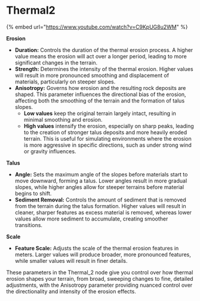 # Thermal2

{% embed url="https://www.youtube.com/watch?v=C9KpUG8u2WM" %}

**Erosion**

* **Duration:** Controls the duration of the thermal erosion process. A higher value means the erosion will act over a longer period, leading to more significant changes in the terrain.
* **Strength:** Determines the intensity of the thermal erosion. Higher values will result in more pronounced smoothing and displacement of materials, particularly on steeper slopes.
* **Anisotropy:** Governs how erosion and the resulting rock deposits are shaped. This parameter influences the directional bias of the erosion, affecting both the smoothing of the terrain and the formation of talus slopes.
  * **Low values** keep the original terrain largely intact, resulting in minimal smoothing and erosion.
  * **High values** intensify the erosion, especially on sharp peaks, leading to the creation of stronger talus deposits and more heavily eroded terrain. This is useful for simulating environments where the erosion is more aggressive in specific directions, such as under strong wind or gravity influences.

**Talus**

* **Angle:** Sets the maximum angle of the slopes before materials start to move downward, forming a talus. Lower angles result in more gradual slopes, while higher angles allow for steeper terrains before material begins to shift.
* **Sediment Removal:** Controls the amount of sediment that is removed from the terrain during the talus formation. Higher values will result in cleaner, sharper features as excess material is removed, whereas lower values allow more sediment to accumulate, creating smoother transitions.

**Scale**

* **Feature Scale:** Adjusts the scale of the thermal erosion features in meters. Larger values will produce broader, more pronounced features, while smaller values will result in finer details.

These parameters in the Thermal\_2 node give you control over how thermal erosion shapes your terrain, from broad, sweeping changes to fine, detailed adjustments, with the Anisotropy parameter providing nuanced control over the directionality and intensity of the erosion effects.
